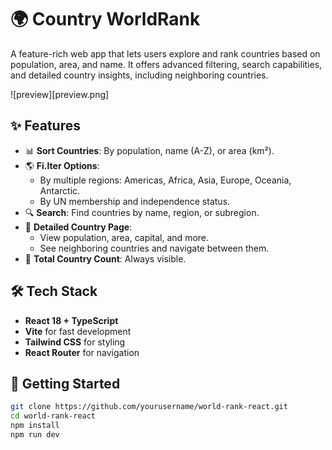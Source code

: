 # 🌍 Country WorldRank

A feature-rich web app that lets users explore and rank countries based on population, area, and name. It offers advanced filtering, search capabilities, and detailed country insights, including neighboring countries.

![preview][preview.png]

## ✨ Features

- 📊 **Sort Countries**: By population, name (A-Z), or area (km²).
- 🌎 **Fi.lter Options**:
  - By multiple regions: Americas, Africa, Asia, Europe, Oceania, Antarctic.
  - By UN membership and independence status.
- 🔍 **Search**: Find countries by name, region, or subregion.
- 📌 **Detailed Country Page**:
  - View population, area, capital, and more.
  - See neighboring countries and navigate between them.
- 📢 **Total Country Count**: Always visible.

## 🛠️ Tech Stack

- **React 18 + TypeScript**
- **Vite** for fast development
- **Tailwind CSS** for styling
- **React Router** for navigation

## 🚀 Getting Started

```sh
git clone https://github.com/yourusername/world-rank-react.git
cd world-rank-react
npm install
npm run dev
```
